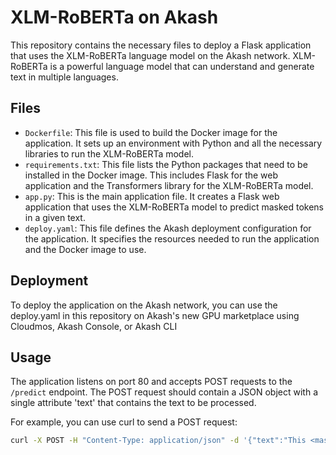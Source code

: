 # XLM-RoBERTa on Akash

This repository contains the necessary files to deploy a Flask application that uses the XLM-RoBERTa language model on the Akash network. XLM-RoBERTa is a powerful language model that can understand and generate text in multiple languages.

## Files

- `Dockerfile`: This file is used to build the Docker image for the application. It sets up an environment with Python and all the necessary libraries to run the XLM-RoBERTa model.
- `requirements.txt`: This file lists the Python packages that need to be installed in the Docker image. This includes Flask for the web application and the Transformers library for the XLM-RoBERTa model.
- `app.py`: This is the main application file. It creates a Flask web application that uses the XLM-RoBERTa model to predict masked tokens in a given text.
- `deploy.yaml`: This file defines the Akash deployment configuration for the application. It specifies the resources needed to run the application and the Docker image to use.

## Deployment

To deploy the application on the Akash network, you can use the deploy.yaml in this repository on Akash's new GPU marketplace using Cloudmos, Akash Console, or Akash CLI

## Usage

The application listens on port 80 and accepts POST requests to the `/predict` endpoint. The POST request should contain a JSON object with a single attribute 'text' that contains the text to be processed.

For example, you can use curl to send a POST request:

```bash
curl -X POST -H "Content-Type: application/json" -d '{"text":"This <mask> model can understand and generate text in multiple languages."}' http://your-akash-deployment-url/predict



